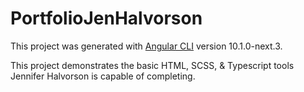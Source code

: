 # PortfolioJenHalvorson

This project was generated with [Angular CLI](https://github.com/angular/angular-cli) version 10.1.0-next.3.

This project demonstrates the basic HTML, SCSS, & Typescript tools Jennifer Halvorson is capable of completing.
